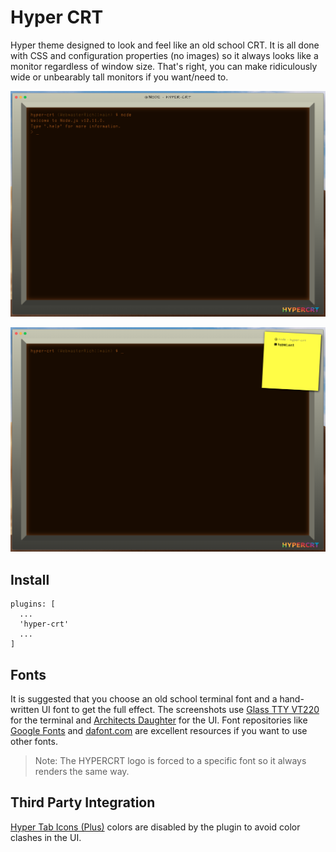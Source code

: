 # Hyper CRT
Hyper theme designed to look and feel like an old school CRT. It is all done with CSS and configuration properties (no images) so it always looks like a monitor regardless of window size. That's right, you can make ridiculously wide or unbearably tall monitors if you want/need to.

![Screenshot with Single Terminal](screen.png)

![Screenshot with Multiple Terminals](screen-multiple.png)

## Install

```
plugins: [
  ...
  'hyper-crt'
  ...
]
```

## Fonts

It is suggested that you choose an old school terminal font and a hand-written UI font to get the full effect. The screenshots use [Glass TTY VT220](https://github.com/svofski/glasstty) for the terminal and [Architects Daughter](https://fonts.google.com/specimen/Architects+Daughter) for the UI. Font repositories like [Google Fonts](https://fonts.google.com/) and [dafont.com](https://www.dafont.com/) are excellent resources if you want to use other fonts.

> Note: The HYPERCRT logo is forced to a specific font so it always renders the same way.

## Third Party Integration

[Hyper Tab Icons (Plus)](https://github.com/sangdth/hyper-tab-icons-plus#configtabiconsdisablecolors) colors are disabled by the plugin to avoid color clashes in the UI.

